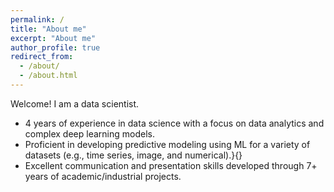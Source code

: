 ```yaml
---
permalink: /
title: "About me"
excerpt: "About me"
author_profile: true
redirect_from: 
  - /about/
  - /about.html
---
```


Welcome! I am a data scientist. 
* 4 years of experience in data science with a focus on data analytics and complex deep learning models.
* Proficient in developing predictive modeling using ML for a variety of datasets (e.g., time series, image, and numerical).}{}
* Excellent communication and presentation skills developed through $7+$ years of academic/industrial projects.
